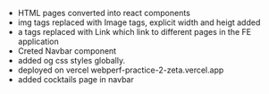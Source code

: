 - HTML pages converted into react components
- img tags replaced with Image tags, explicit width and heigt added
- a tags replaced with Link which link to different pages in the FE application
- Creted Navbar component
- added og css styles globally.
- deployed on vercel webperf-practice-2-zeta.vercel.app
- added cocktails page in navbar